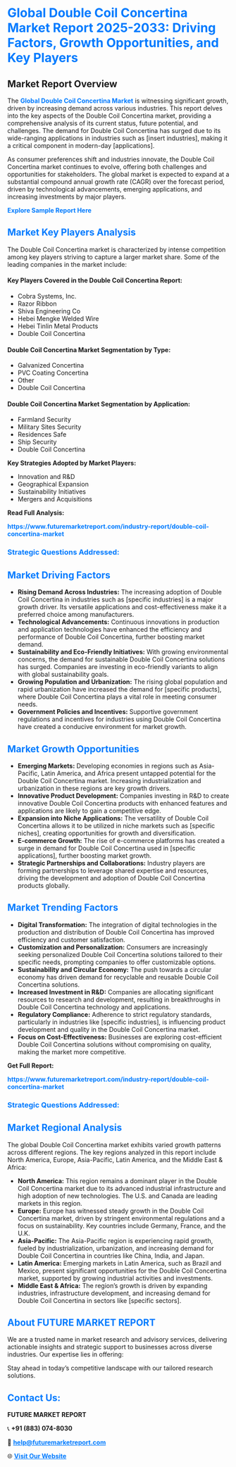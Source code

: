 <h1 style="color: #007BFF;">Global Double Coil Concertina Market Report 2025-2033: Driving Factors, Growth Opportunities, and Key Players</h1>

<section id="overview">
<h2>Market Report Overview</h2>
<p>The <a href="https://www.futuremarketreport.com/industry-report/double-coil-concertina-market" style="color: #007BFF; text-decoration: none;"><strong>Global Double Coil Concertina Market</strong></a> is witnessing significant growth, driven by increasing demand across various industries. This report delves into the key aspects of the Double Coil Concertina market, providing a comprehensive analysis of its current status, future potential, and challenges. The demand for Double Coil Concertina has surged due to its wide-ranging applications in industries such as [insert industries], making it a critical component in modern-day [applications].</p>
<p>As consumer preferences shift and industries innovate, the Double Coil Concertina market continues to evolve, offering both challenges and opportunities for stakeholders. The global market is expected to expand at a substantial compound annual growth rate (CAGR) over the forecast period, driven by technological advancements, emerging applications, and increasing investments by major players.</p>
</section>

<section id="overview">
<p><a href="https://www.futuremarketreport.com/request-sample/reportId=96865" style="color: #007BFF; text-decoration: none;"><strong>Explore Sample Report Here</strong></a></p>
</section>

<section id="key-players">
<h2 style="color: #007BFF;">Market Key Players Analysis</h2>
<p>The Double Coil Concertina market is characterized by intense competition among key players striving to capture a larger market share. Some of the leading companies in the market include:</p>
<h4>Key Players Covered in the Double Coil Concertina Report:</h4>
<ul><li>Cobra Systems, Inc.</li><li>Razor Ribbon</li><li>Shiva Engineering Co</li><li>Hebei Mengke Welded Wire</li><li>Hebei Tinlin Metal Products</li><li>Double Coil Concertina</li></ul>
<h4>Double Coil Concertina Market Segmentation by Type:</h4>
<ul><li>Galvanized Concertina</li><li>PVC Coating Concertina</li><li>Other</li><li>Double Coil Concertina</li></ul>

<h4>Double Coil Concertina Market Segmentation by Application:</h4>
<ul><li>Farmland Security</li><li>Military Sites Security</li><li>Residences Safe</li><li>Ship Security</li><li>Double Coil Concertina</li></ul>
<p><strong>Key Strategies Adopted by Market Players:</strong></p>
<ul>
<li>Innovation and R&D</li>
<li>Geographical Expansion</li>
<li>Sustainability Initiatives</li>
<li>Mergers and Acquisitions</li>
</ul>
</section>

<section>
<p><strong>Read Full Analysis: </strong></p><a href="https://www.futuremarketreport.com/industry-report/double-coil-concertina-market" style="color: #007BFF; text-decoration: none;"><strong>https://www.futuremarketreport.com/industry-report/double-coil-concertina-market</strong></a>
<h3 style="color: #007BFF;">Strategic Questions Addressed:</h3>
</section>

<section id="driving-factors">
<h2 style="color: #007BFF;">Market Driving Factors</h2>
<ul>
<li><strong>Rising Demand Across Industries:</strong> The increasing adoption of Double Coil Concertina in industries such as [specific industries] is a major growth driver. Its versatile applications and cost-effectiveness make it a preferred choice among manufacturers.</li>
<li><strong>Technological Advancements:</strong> Continuous innovations in production and application technologies have enhanced the efficiency and performance of Double Coil Concertina, further boosting market demand.</li>
<li><strong>Sustainability and Eco-Friendly Initiatives:</strong> With growing environmental concerns, the demand for sustainable Double Coil Concertina solutions has surged. Companies are investing in eco-friendly variants to align with global sustainability goals.</li>
<li><strong>Growing Population and Urbanization:</strong> The rising global population and rapid urbanization have increased the demand for [specific products], where Double Coil Concertina plays a vital role in meeting consumer needs.</li>
<li><strong>Government Policies and Incentives:</strong> Supportive government regulations and incentives for industries using Double Coil Concertina have created a conducive environment for market growth.</li>
</ul>
</section>

<section id="growth-opportunities">
<h2 style="color: #007BFF;">Market Growth Opportunities</h2>
<ul>
<li><strong>Emerging Markets:</strong> Developing economies in regions such as Asia-Pacific, Latin America, and Africa present untapped potential for the Double Coil Concertina market. Increasing industrialization and urbanization in these regions are key growth drivers.</li>
<li><strong>Innovative Product Development:</strong> Companies investing in R&D to create innovative Double Coil Concertina products with enhanced features and applications are likely to gain a competitive edge.</li>
<li><strong>Expansion into Niche Applications:</strong> The versatility of Double Coil Concertina allows it to be utilized in niche markets such as [specific niches], creating opportunities for growth and diversification.</li>
<li><strong>E-commerce Growth:</strong> The rise of e-commerce platforms has created a surge in demand for Double Coil Concertina used in [specific applications], further boosting market growth.</li>
<li><strong>Strategic Partnerships and Collaborations:</strong> Industry players are forming partnerships to leverage shared expertise and resources, driving the development and adoption of Double Coil Concertina products globally.</li>
</ul>
</section>

<section id="trending-factors">
<h2 style="color: #007BFF;">Market Trending Factors</h2>
<ul>
<li><strong>Digital Transformation:</strong> The integration of digital technologies in the production and distribution of Double Coil Concertina has improved efficiency and customer satisfaction.</li>
<li><strong>Customization and Personalization:</strong> Consumers are increasingly seeking personalized Double Coil Concertina solutions tailored to their specific needs, prompting companies to offer customizable options.</li>
<li><strong>Sustainability and Circular Economy:</strong> The push towards a circular economy has driven demand for recyclable and reusable Double Coil Concertina solutions.</li>
<li><strong>Increased Investment in R&D:</strong> Companies are allocating significant resources to research and development, resulting in breakthroughs in Double Coil Concertina technology and applications.</li>
<li><strong>Regulatory Compliance:</strong> Adherence to strict regulatory standards, particularly in industries like [specific industries], is influencing product development and quality in the Double Coil Concertina market.</li>
<li><strong>Focus on Cost-Effectiveness:</strong> Businesses are exploring cost-efficient Double Coil Concertina solutions without compromising on quality, making the market more competitive.</li>
</ul>
</section>

<section>
<p><strong>Get Full Report: </strong></p><a href="https://www.futuremarketreport.com/industry-report/double-coil-concertina-market" style="color: #007BFF; text-decoration: none;"><strong>https://www.futuremarketreport.com/industry-report/double-coil-concertina-market</strong></a>
<h3 style="color: #007BFF;">Strategic Questions Addressed:</h3>
</section>


<section id="regional-analysis">
<h2 style="color: #007BFF;">Market Regional Analysis</h2>
<p>The global Double Coil Concertina market exhibits varied growth patterns across different regions. The key regions analyzed in this report include North America, Europe, Asia-Pacific, Latin America, and the Middle East & Africa:</p>
<ul>
<li><strong>North America:</strong> This region remains a dominant player in the Double Coil Concertina market due to its advanced industrial infrastructure and high adoption of new technologies. The U.S. and Canada are leading markets in this region.</li>
<li><strong>Europe:</strong> Europe has witnessed steady growth in the Double Coil Concertina market, driven by stringent environmental regulations and a focus on sustainability. Key countries include Germany, France, and the U.K.</li>
<li><strong>Asia-Pacific:</strong> The Asia-Pacific region is experiencing rapid growth, fueled by industrialization, urbanization, and increasing demand for Double Coil Concertina in countries like China, India, and Japan.</li>
<li><strong>Latin America:</strong> Emerging markets in Latin America, such as Brazil and Mexico, present significant opportunities for the Double Coil Concertina market, supported by growing industrial activities and investments.</li>
<li><strong>Middle East & Africa:</strong> The region’s growth is driven by expanding industries, infrastructure development, and increasing demand for Double Coil Concertina in sectors like [specific sectors].</li>
</ul>
</section>

<footer>
<h2 style="color: #007BFF;">About FUTURE MARKET REPORT</h2>
<p>We are a trusted name in market research and advisory services, delivering actionable insights and strategic support to businesses across diverse industries. Our expertise lies in offering:</p>

<p>Stay ahead in today’s competitive landscape with our tailored research solutions.</p>

<h2 style="color: #007BFF;">Contact Us:</h2>
<p><strong>FUTURE MARKET REPORT</strong></p>
<p>📞 <strong>+91 (883) 074-8030</strong></p>
<p>📧 <strong><a href="mailto:help@futuremarketreport.com" style="color: #007BFF;">help@futuremarketreport.com</a></strong></p>
<p>🌐 <strong><a href="https://www.futuremarketreport.com/" style="color: #007BFF;">Visit Our Website</a></strong></p>
</footer>